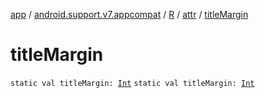 [app](../../../index.md) / [android.support.v7.appcompat](../../index.md) / [R](../index.md) / [attr](index.md) / [titleMargin](.)

# titleMargin

`static val titleMargin: `[`Int`](https://kotlinlang.org/api/latest/jvm/stdlib/kotlin/-int/index.html)
`static val titleMargin: `[`Int`](https://kotlinlang.org/api/latest/jvm/stdlib/kotlin/-int/index.html)